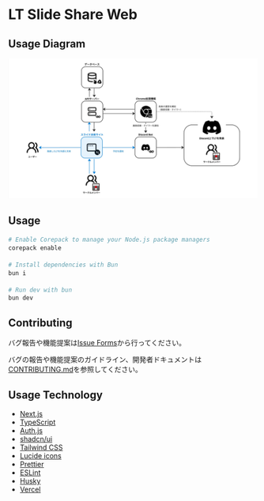 # LT Slide Share Web

## Usage Diagram

![Usage Diagram](https://github.com/R1013-T/slide-share/blob/main/assets/usage_diagram_slide_share_web.jpg)

## Usage

```bash
# Enable Corepack to manage your Node.js package managers
corepack enable

# Install dependencies with Bun
bun i

# Run dev with bun
bun dev
```

## Contributing
バグ報告や機能提案は[Issue Forms](https://github.com/TECH-C-LT/slide-share-web/issues/new/choose)から行ってください。

バグの報告や機能提案のガイドライン、開発者ドキュメントは[CONTRIBUTING.md](./CONTRIBUTING.md)を参照してください。

## Usage Technology

- [Next.js](https://nextjs.org/)
- [TypeScript](https://nextjs.org/)
- [Auth.js](https://authjs.dev/)
- [shadcn/ui](https://ui.shadcn.com/)
- [Tailwind CSS](https://tailwindcss.com/)
- [Lucide icons](https://lucide.dev/)
- [Prettier](https://prettier.io/)
- [ESLint](https://eslint.org/)
- [Husky](https://typicode.github.io/husky/)
- [Vercel](https://vercel.com/)
